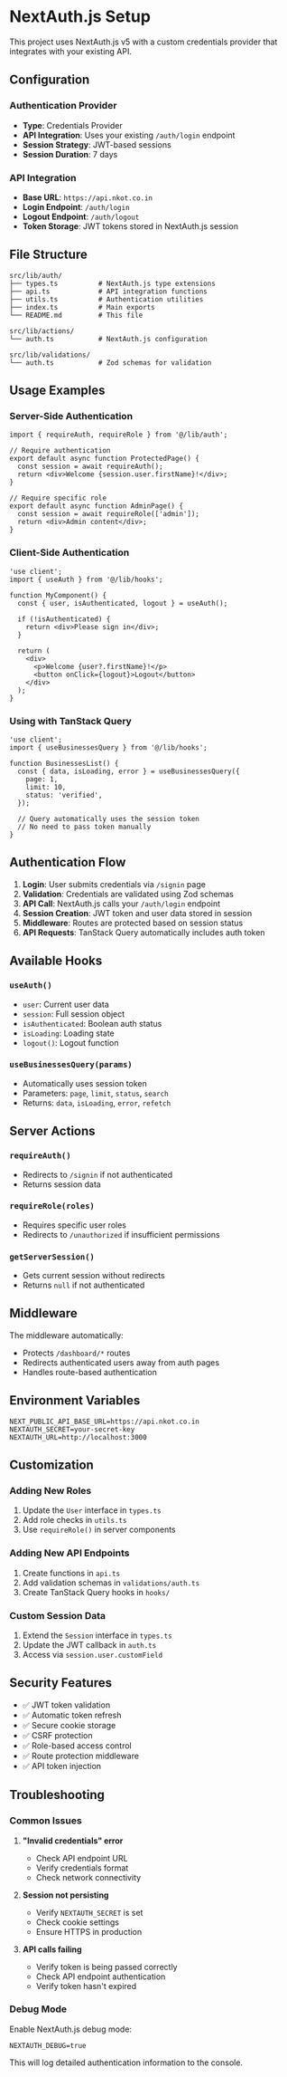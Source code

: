 # NextAuth.js Setup

This project uses NextAuth.js v5 with a custom credentials provider that integrates with your existing API.

## Configuration

### Authentication Provider

- **Type**: Credentials Provider
- **API Integration**: Uses your existing `/auth/login` endpoint
- **Session Strategy**: JWT-based sessions
- **Session Duration**: 7 days

### API Integration

- **Base URL**: `https://api.nkot.co.in`
- **Login Endpoint**: `/auth/login`
- **Logout Endpoint**: `/auth/logout`
- **Token Storage**: JWT tokens stored in NextAuth.js session

## File Structure

```
src/lib/auth/
├── types.ts          # NextAuth.js type extensions
├── api.ts            # API integration functions
├── utils.ts          # Authentication utilities
├── index.ts          # Main exports
└── README.md         # This file

src/lib/actions/
└── auth.ts           # NextAuth.js configuration

src/lib/validations/
└── auth.ts           # Zod schemas for validation
```

## Usage Examples

### Server-Side Authentication

```tsx
import { requireAuth, requireRole } from '@/lib/auth';

// Require authentication
export default async function ProtectedPage() {
  const session = await requireAuth();
  return <div>Welcome {session.user.firstName}!</div>;
}

// Require specific role
export default async function AdminPage() {
  const session = await requireRole(['admin']);
  return <div>Admin content</div>;
}
```

### Client-Side Authentication

```tsx
'use client';
import { useAuth } from '@/lib/hooks';

function MyComponent() {
  const { user, isAuthenticated, logout } = useAuth();

  if (!isAuthenticated) {
    return <div>Please sign in</div>;
  }

  return (
    <div>
      <p>Welcome {user?.firstName}!</p>
      <button onClick={logout}>Logout</button>
    </div>
  );
}
```

### Using with TanStack Query

```tsx
'use client';
import { useBusinessesQuery } from '@/lib/hooks';

function BusinessesList() {
  const { data, isLoading, error } = useBusinessesQuery({
    page: 1,
    limit: 10,
    status: 'verified',
  });

  // Query automatically uses the session token
  // No need to pass token manually
}
```

## Authentication Flow

1. **Login**: User submits credentials via `/signin` page
2. **Validation**: Credentials are validated using Zod schemas
3. **API Call**: NextAuth.js calls your `/auth/login` endpoint
4. **Session Creation**: JWT token and user data stored in session
5. **Middleware**: Routes are protected based on session status
6. **API Requests**: TanStack Query automatically includes auth token

## Available Hooks

### `useAuth()`

- `user`: Current user data
- `session`: Full session object
- `isAuthenticated`: Boolean auth status
- `isLoading`: Loading state
- `logout()`: Logout function

### `useBusinessesQuery(params)`

- Automatically uses session token
- Parameters: `page`, `limit`, `status`, `search`
- Returns: `data`, `isLoading`, `error`, `refetch`

## Server Actions

### `requireAuth()`

- Redirects to `/signin` if not authenticated
- Returns session data

### `requireRole(roles)`

- Requires specific user roles
- Redirects to `/unauthorized` if insufficient permissions

### `getServerSession()`

- Gets current session without redirects
- Returns `null` if not authenticated

## Middleware

The middleware automatically:

- Protects `/dashboard/*` routes
- Redirects authenticated users away from auth pages
- Handles route-based authentication

## Environment Variables

```env
NEXT_PUBLIC_API_BASE_URL=https://api.nkot.co.in
NEXTAUTH_SECRET=your-secret-key
NEXTAUTH_URL=http://localhost:3000
```

## Customization

### Adding New Roles

1. Update the `User` interface in `types.ts`
2. Add role checks in `utils.ts`
3. Use `requireRole()` in server components

### Adding New API Endpoints

1. Create functions in `api.ts`
2. Add validation schemas in `validations/auth.ts`
3. Create TanStack Query hooks in `hooks/`

### Custom Session Data

1. Extend the `Session` interface in `types.ts`
2. Update the JWT callback in `auth.ts`
3. Access via `session.user.customField`

## Security Features

- ✅ JWT token validation
- ✅ Automatic token refresh
- ✅ Secure cookie storage
- ✅ CSRF protection
- ✅ Role-based access control
- ✅ Route protection middleware
- ✅ API token injection

## Troubleshooting

### Common Issues

1. **"Invalid credentials" error**
   - Check API endpoint URL
   - Verify credentials format
   - Check network connectivity

2. **Session not persisting**
   - Verify `NEXTAUTH_SECRET` is set
   - Check cookie settings
   - Ensure HTTPS in production

3. **API calls failing**
   - Verify token is being passed correctly
   - Check API endpoint authentication
   - Verify token hasn't expired

### Debug Mode

Enable NextAuth.js debug mode:

```env
NEXTAUTH_DEBUG=true
```

This will log detailed authentication information to the console.
